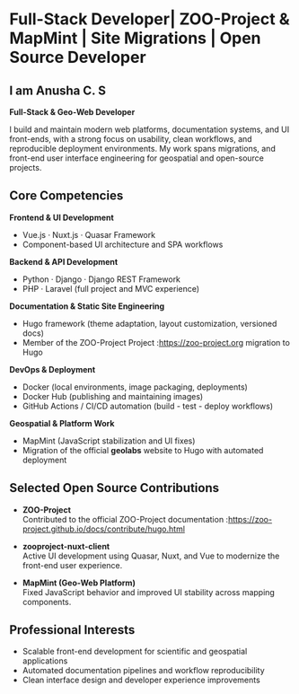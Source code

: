 # Full-Stack Developer| ZOO-Project & MapMint | Site Migrations | Open Source Developer

## I am Anusha C. S

**Full-Stack & Geo-Web Developer**

I build and maintain modern web platforms, documentation systems, and UI front-ends, with a strong focus on usability, clean workflows, and reproducible deployment environments. My work spans migrations, and front-end user interface engineering for geospatial and open-source projects.

## Core Competencies

**Frontend & UI Development**
- Vue.js · Nuxt.js · Quasar Framework
- Component-based UI architecture and SPA workflows

**Backend & API Development**
- Python · Django · Django REST Framework
- PHP · Laravel (full project and MVC experience)

**Documentation & Static Site Engineering**
- Hugo framework (theme adaptation, layout customization, versioned docs)
- Member of the ZOO-Project Project :https://zoo-project.org migration to Hugo

**DevOps & Deployment**
- Docker (local environments, image packaging, deployments)
- Docker Hub (publishing and maintaining images)
- GitHub Actions / CI/CD automation (build - test - deploy workflows)

**Geospatial & Platform Work**
- MapMint (JavaScript stabilization and UI fixes)
- Migration of the official **geolabs** website to Hugo with automated deployment

## Selected Open Source Contributions

- **ZOO-Project**  
  Contributed to the official ZOO-Project documentation :https://zoo-project.github.io/docs/contribute/hugo.html

- **zooproject-nuxt-client**  
  Active UI development using Quasar, Nuxt, and Vue to modernize the front-end user experience.

- **MapMint (Geo-Web Platform)**  
  Fixed JavaScript behavior and improved UI stability across mapping components.

## Professional Interests

- Scalable front-end development for scientific and geospatial applications
- Automated documentation pipelines and workflow reproducibility
- Clean interface design and developer experience improvements

<!--
**anushacs-dell/anushacs-dell** is a ✨ _special_ ✨ repository because its `README.md` (this file) appears on your GitHub profile.

Here are some ideas to get you started:

- 🔭 I’m currently working on ...
- 🌱 I’m currently learning ...
- 👯 I’m looking to collaborate on ...
- 🤔 I’m looking for help with ...
- 💬 Ask me about ...
- 📫 How to reach me: ...
- 😄 Pronouns: ...
- ⚡ Fun fact: ...
-->

